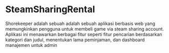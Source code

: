# SteamSharingRental

Shorekeeper adalah sebuah adalah sebuah aplikasi berbasis web yang memungkinkan pengguna untuk membeli game via steam sharing account. Aplikasi ini menawarkan berbagai fitur seperti fitur pencarian berdasarkan kategori dan judul, menentukan lama peminjaman, dan dashboard manajemen untuk admin
